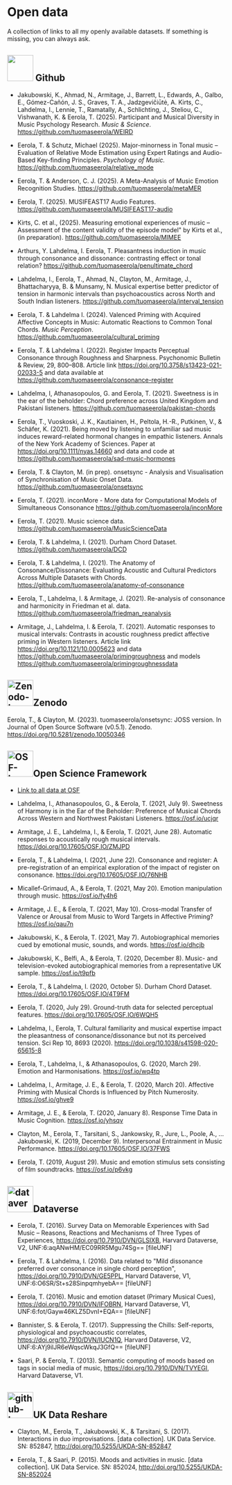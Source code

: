# Open data

A collection of links to all my openly available datasets. If something is missing, you can always ask.

<div>
  <h2><img src="https://github.githubassets.com/images/modules/logos_page/GitHub-Mark.png" width="60"/> Github</h2>
</div>

* Jakubowski, K., Ahmad, N., Armitage, J., Barrett, L., Edwards, A., Galbo, E., Gómez-Cañón, J. S., Graves, T. A., Jadzgevičiūtė, A. Kirts, C., Lahdelma, I., Lennie, T., Ramatally, A., Schlichting, J., Steliou, C., Vishwanath, K. & Eerola, T. (2025). Participant and Musical Diversity in Music Psychology Research. _Music & Science_. https://github.com/tuomaseerola/WEIRD

* Eerola, T. & Schutz, Michael (2025). Major-minorness in Tonal music – Evaluation of Relative Mode Estimation using Expert Ratings and Audio-Based Key-finding Principles. _Psychology of Music._ https://github.com/tuomaseerola/relative_mode

* Eerola, T. & Anderson, C. J. (2025). A Meta-Analysis of Music Emotion Recognition Studies. https://github.com/tuomaseerola/metaMER

* Eerola, T. (2025). MUSIFEAST17 Audio Features. https://github.com/tuomaseerola/MUSIFEAST17-audio

* Kirts, C. et al., (2025). Measuring emotional experiences of music – Assessment of the content validity of the episode model" by Kirts et al., (in preparation). https://github.com/tuomaseerola/MIMEE

* Arthurs, Y. Lahdelma, I. Eerola, T. Pleasantness induction in music through consonance and dissonance: contrasting effect or tonal relation? https://github.com/tuomaseerola/penultimate_chord

* Lahdelma, I., Eerola, T., Ahmad, N., Clayton, M., Armitage, J., Bhattacharyya, B. & Munsamy, N. Musical expertise better predictor of tension in harmonic intervals than psychoacoustics across North and South Indian listeners. https://github.com/tuomaseerola/interval_tension

* Eerola, T. & Lahdelma I. (2024). Valenced Priming with Acquired Affective Concepts in Music: Automatic Reactions to Common Tonal Chords. _Music Perception_. https://github.com/tuomaseerola/cultural_priming

* Eerola, T. & Lahdelma I. (2022). Register Impacts Perceptual Consonance through Roughness and Sharpness. Psychonomic Bulletin & Review, 29, 800–808. Article link https://doi.org/10.3758/s13423-021-02033-5 and data available at https://github.com/tuomaseerola/consonance-register

* Lahdelma, I, Athanasopoulos, G. and Eerola, T. (2021). Sweetness is in the ear of the beholder: Chord preference across United Kingdom and Pakistani listeners. https://github.com/tuomaseerola/pakistan-chords

* Eerola, T., Vuoskoski, J. K., Kautiainen, H., Peltola, H.-R., Putkinen, V., & Schäfer, K. (2021). Being moved by listening to unfamiliar sad music induces reward-related hormonal changes in empathic listeners. Annals of the New York Academy of Sciences. Paper at https://doi.org/10.1111/nyas.14660 and data and code at https://github.com/tuomaseerola/sad-music-hormones

* Eerola, T. & Clayton, M. (in prep). onsetsync - Analysis and Visualisation of Synchronisation of Music Onset Data. https://github.com/tuomaseerola/onsetsync

* Eerola, T. (2021). inconMore - More data for Computational Models of Simultaneous Consonance https://github.com/tuomaseerola/inconMore

* Eerola, T. (2021). Music science data. https://github.com/tuomaseerola/MusicScienceData

* Eerola, T. & Lahdelma, I. (2021). Durham Chord Dataset. https://github.com/tuomaseerola/DCD

* Eerola, T. & Lahdelma, I. (2021). The Anatomy of Consonance/Dissonance: Evaluating Acoustic and Cultural Predictors Across Multiple Datasets with Chords. https://github.com/tuomaseerola/anatomy-of-consonance

* Eerola, T., Lahdelma, I. & Armitage, J. (2021). Re-analysis of consonance and harmonicity in Friedman et al. data. https://github.com/tuomaseerola/friedman_reanalysis

* Armitage, J., Lahdelma, I. & Eerola, T. (2021). Automatic responses to musical intervals: Contrasts in acoustic roughness predict affective priming in Western listeners. Article link https://doi.org/10.1121/10.0005623 and data https://github.com/tuomaseerola/primingroughness and models https://github.com/tuomaseerola/primingroughnessdata

<div>
  <h2><img src="https://about.zenodo.org/static/img/logos/zenodo-gradient-200.png" alt="Zenodo-logo" width="60"/>Zenodo</h2>
</div>

Eerola, T., & Clayton, M. (2023). tuomaseerola/onsetsync: JOSS version. In Journal of Open Source Software (v0.5.1). Zenodo. https://doi.org/10.5281/zenodo.10050346


<div>
  <h2><img src="https://osf.io/static/img/institutions/shields/cos-shield.png" alt="OSF-logo" width="60"/>Open Science Framework</h2>
</div>
    
* [Link to all data at OSF](https://osf.io/bvx3f/)

* Lahdelma, I., Athanasopoulos, G., & Eerola, T. (2021, July 9). Sweetness of Harmony is in the Ear of the Beholder: Preference of Musical Chords Across Western and Northwest Pakistani Listeners. https://osf.io/ucjqr

* Armitage, J. E., Lahdelma, I., & Eerola, T. (2021, June 28). Automatic responses to acoustically rough musical intervals. https://doi.org/10.17605/OSF.IO/ZMJPD

* Eerola, T., & Lahdelma, I. (2021, June 22). Consonance and register: A pre-registration of an empirical exploration of the impact of register on consonance. https://doi.org/10.17605/OSF.IO/76NHB

* Micallef-Grimaud, A., & Eerola, T. (2021, May 20). Emotion manipulation through music. https://osf.io/fy4h6

* Armitage, J. E., & Eerola, T. (2021, May 10). Cross-modal Transfer of Valence or Arousal from Music to Word Targets in Affective Priming? https://osf.io/qau7n

* Jakubowski, K., & Eerola, T. (2021, May 7). Autobiographical memories cued by emotional music, sounds, and words. https://osf.io/dhcjb

* Jakubowski, K., Belfi, A., & Eerola, T. (2020, December 8). Music- and television-evoked autobiographical memories from a representative UK sample. https://osf.io/t9pfb

* Eerola, T., & Lahdelma, I. (2020, October 5). Durham Chord Dataset. https://doi.org/10.17605/OSF.IO/4T9FM

* Eerola, T. (2020, July 29). Ground-truth data for selected perceptual features. https://doi.org/10.17605/OSF.IO/6WQH5

* Lahdelma, I., Eerola, T. Cultural familiarity and musical expertise impact the pleasantness of consonance/dissonance but not its perceived tension. Sci Rep 10, 8693 (2020). https://doi.org/10.1038/s41598-020-65615-8

* Eerola, T., Lahdelma, I., & Athanasopoulos, G. (2020, March 29). Emotion and Harmonisations. https://osf.io/wq4tp

* Lahdelma, I., Armitage, J. E., & Eerola, T. (2020, March 20). Affective Priming with Musical Chords is Influenced by Pitch Numerosity. https://osf.io/ghve9

* Armitage, J. E., & Eerola, T. (2020, January 8). Response Time Data in Music Cognition. https://osf.io/yhsqv

* Clayton, M., Eerola, T., Tarsitani, S., Jankowsky, R., Jure, L., Poole, A., … Jakubowski, K. (2019, December 9). Interpersonal Entrainment in Music Performance. https://doi.org/10.17605/OSF.IO/37FWS

* Eerola, T. (2019, August 29). Music and emotion stimulus sets consisting of film soundtracks. https://osf.io/p6vkg

<div>
  <h2><img src="https://dataverse.org/files/dataverseorg/files/dataverse_r_project.png" alt="dataverse-logo" width="60"/>Dataverse
</h2>
</div>

* Eerola, T. (2016). Survey Data on Memorable Experiences with Sad Music – Reasons, Reactions and Mechanisms of Three Types of Experiences, https://doi.org/10.7910/DVN/GLSIXB, Harvard Dataverse, V2, UNF:6:aqANwHM/EC09RR5Mgu74Sg== [fileUNF]

* Eerola, T. & Lahdelma, I. (2016). Data related to "Mild dissonance preferred over consonance in single chord perception", https://doi.org/10.7910/DVN/GE5PPL, Harvard Dataverse, V1, UNF:6:O6SR/St+s28SinpqmhyebA== [fileUNF]

* Eerola, T. (2016). Music and emotion dataset (Primary Musical Cues), https://doi.org/10.7910/DVN/IFOBRN, Harvard Dataverse, V1, UNF:6:fot/Gayw46KLZ5DvnI+EQA== [fileUNF]

* Bannister, S. & Eerola, T. (2017). Suppressing the Chills: Self-reports, physiological and psychoacoustic correlates, https://doi.org/10.7910/DVN/IUCN1Q, Harvard Dataverse, V2, UNF:6:AYj9ilJR6eWqscWkqJ3GfQ== [fileUNF]

* Saari, P. & Eerola, T. (2013). Semantic computing of moods based on tags in social media of music, https://doi.org/10.7910/DVN/TVYEGI, Harvard Dataverse, V1.

<div>
  <h2><img src="https://reshare.ukdataservice.ac.uk/reshare_template/images/reshare/sdatarecbadge.jpg" alt="github-logo" width="60"/>UK Data Reshare
</h2>
</div>

* Clayton, M., Eerola, T., Jakubowski, K., & Tarsitani, S. (2017). Interactions in duo improvisations. [data collection]. UK Data Service. SN: 852847, http://doi.org/10.5255/UKDA-SN-852847

* Eerola, T., & Saari, P. (2015). Moods and activities in music. [data collection]. UK Data Service. SN: 852024, http://doi.org/10.5255/UKDA-SN-852024
